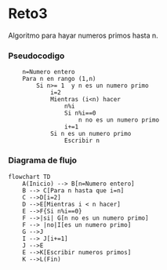 # Reto3
Algoritmo para hayar numeros primos hasta n.
### Pseudocodigo
        n=Numero entero
        Para n en rango (1,n)
        	Si n>= 1  y n es un numero primo 
        		i=2
        		Mientras (i<n) hacer
        			n%i
        			Si n%i==0
        				n no es un numero primo
        			i+=1
        		Si n es un numero primo
        			Escribir n
### Diagrama de flujo
```mermaid
flowchart TD
    A(Inicio) --> B[n=Numero entero]
    B --> C[Para n hasta que i=n]
    C -->D[i=2]
    D -->E[Mientras i < n hacer]
    E -->F{Si n%i==0}
    F -->|si| G[n no es un numero primo]
    F --> |no|I[es un numero primo]
    G -->J
    I --> J[i+=1]
    J -->E
    E -->K[Escribir numeros primos]
    K -->L(Fin)
    
```
